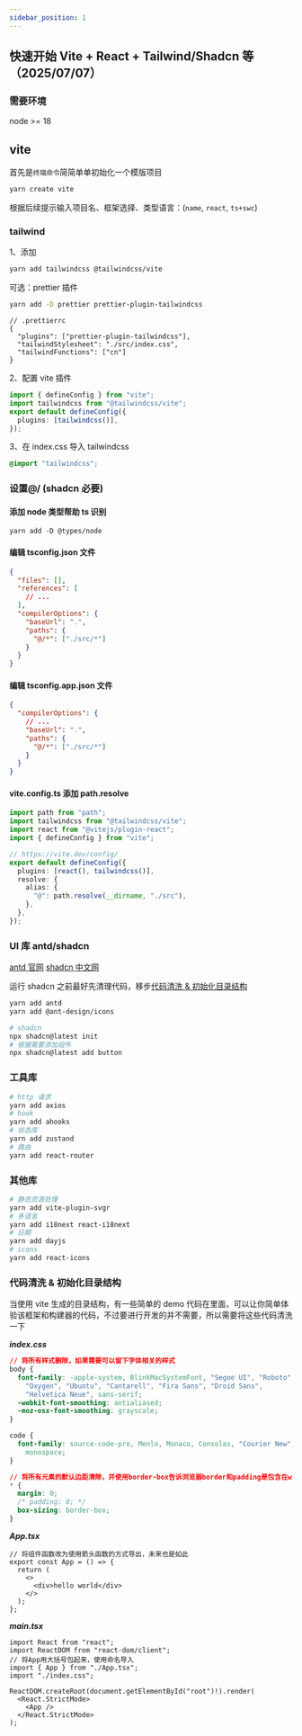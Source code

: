 ```yaml
---
sidebar_position: 1
---
```


## 快速开始 Vite + React + Tailwind/Shadcn 等 （2025/07/07）

### 需要环境

node >= 18

## vite

首先是`终端命令`简简单单初始化一个模版项目

```bash
yarn create vite
```

根据后续提示输入项目名、框架选择、类型语言：(`name`, `react`, `ts+swc`)

### tailwind

1、添加

```bash
yarn add tailwindcss @tailwindcss/vite
```

可选：prettier 插件

```bash
yarn add -D prettier prettier-plugin-tailwindcss
```

```
// .prettierrc
{
  "plugins": ["prettier-plugin-tailwindcss"],
  "tailwindStylesheet": "./src/index.css",
  "tailwindFunctions": ["cn"]
}
```

2、配置 vite 插件

```ts
import { defineConfig } from "vite";
import tailwindcss from "@tailwindcss/vite";
export default defineConfig({
  plugins: [tailwindcss()],
});
```

3、在 index.css 导入 tailwindcss

```css
@import "tailwindcss";
```

### 设置@/ (shadcn 必要)

#### 添加 node 类型帮助 ts 识别

```
yarn add -D @types/node
```

#### 编辑 tsconfig.json 文件

```json
{
  "files": [],
  "references": [
    // ...
  ],
  "compilerOptions": {
    "baseUrl": ".",
    "paths": {
      "@/*": ["./src/*"]
    }
  }
}
```

#### 编辑 tsconfig.app.json 文件

```json
{
  "compilerOptions": {
    // ...
    "baseUrl": ".",
    "paths": {
      "@/*": ["./src/*"]
    }
  }
}
```

#### vite.config.ts 添加 path.resolve

```ts
import path from "path";
import tailwindcss from "@tailwindcss/vite";
import react from "@vitejs/plugin-react";
import { defineConfig } from "vite";

// https://vite.dev/config/
export default defineConfig({
  plugins: [react(), tailwindcss()],
  resolve: {
    alias: {
      "@": path.resolve(__dirname, "./src"),
    },
  },
});
```

### UI 库 antd/shadcn

[antd 官网](https://ant-design.antgroup.com/components/overview-cn/)
[shadcn 中文网](https://www.shadcn.com.cn/)

运行 shadcn 之前最好先清理代码，移步[代码清洗 & 初始化目录结构](#代码清洗--初始化目录结构)

```bash
yarn add antd
yarn add @ant-design/icons

# shadcn
npx shadcn@latest init
# 根据需要添加组件
npx shadcn@latest add button
```

### 工具库

```bash
# http 请求
yarn add axios
# hook
yarn add ahooks
# 状态库
yarn add zustand
# 路由
yarn add react-router
```

### 其他库

```bash
# 静态资源处理
yarn add vite-plugin-svgr
# 多语言
yarn add i18next react-i18next
# 日期
yarn add dayjs
# icons
yarn add react-icons
```

### 代码清洗 & 初始化目录结构

当使用 vite 生成的目录结构，有一些简单的 demo 代码在里面，可以让你简单体验该框架和构建器的代码，不过要进行开发的并不需要，所以需要将这些代码清洗一下

**_index.css_**

```css
// 将所有样式删除，如果需要可以留下字体相关的样式
body {
  font-family: -apple-system, BlinkMacSystemFont, "Segoe UI", "Roboto",
    "Oxygen", "Ubuntu", "Cantarell", "Fira Sans", "Droid Sans",
    "Helvetica Neue", sans-serif;
  -webkit-font-smoothing: antialiased;
  -moz-osx-font-smoothing: grayscale;
}

code {
  font-family: source-code-pro, Menlo, Monaco, Consolas, "Courier New",
    monospace;
}

// 将所有元素的默认边距清除，并使用border-box告诉浏览器border和padding是包含在width中的，（可选：供不同理解的开发者进行选择布局计算方式）
* {
  margin: 0;
  /* padding: 0; */
  box-sizing: border-box;
}
```

**_App.tsx_**

```tsx
// 将组件函数改为使用箭头函数的方式导出，未来也是如此
export const App = () => {
  return (
    <>
      <div>hello world</div>
    </>
  );
};
```

**_main.tsx_**

```tsx
import React from "react";
import ReactDOM from "react-dom/client";
// 将App用大括号包起来，使用命名导入
import { App } from "./App.tsx";
import "./index.css";

ReactDOM.createRoot(document.getElementById("root")!).render(
  <React.StrictMode>
    <App />
  </React.StrictMode>
);
```
